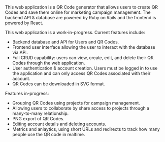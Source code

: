 This web application is a QR Code generator that allows users to create QR Codes and save them online for marketing campaign management. The backend API & database are powered by Ruby on Rails and the frontend is powered by React.

This web application is a work-in-progress. Current features include:

- Backend database and API for Users and QR Codes.
- Frontend user interface allowing the user to interact with the database via API.
- Full CRUD capability: users can view, create, edit, and delete their QR Codes through the web application.
- User authentication & account creation. Users must be logged in to use the application and can only access QR Codes associated with their account.
- QR Codes can be downloaded in SVG format.

Features in-progress:

- Grouping QR Codes using projects for campaign management.
- Allowing users to collaborate by share access to projects through a many-to-many relationship.
- PNG export of QR Codes.
- Editing account details and deleting accounts.
- Metrics and anlaytics, using short URLs and redirects to track how many people use the QR code in realtime.
